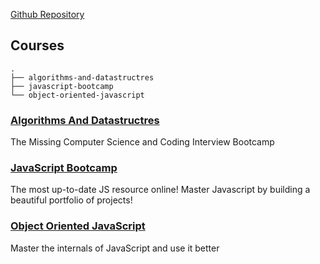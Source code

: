 [Github Repository](https://github.com/RussellAbraham/javascript/tree/master/courses)

## Courses

```
.
├── algorithms-and-datastructres
├── javascript-bootcamp
└── object-oriented-javascript
```

### [Algorithms And Datastructres](https://russellabraham.github.io/javascript/courses/algorithms-and-datastructres)
The Missing Computer Science and Coding Interview Bootcamp

### [JavaScript Bootcamp](https://russellabraham.github.io/javascript/courses/javascript-bootcamp)
The most up-to-date JS resource online! Master Javascript by building a beautiful portfolio of projects!

### [Object Oriented JavaScript](https://russellabraham.github.io/javascript/courses/object-oriented-javascript)
Master the internals of JavaScript and use it better
